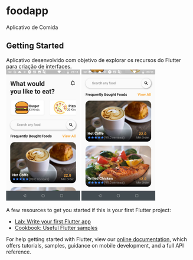 # foodapp

Aplicativo de Comida

## Getting Started

Aplicativo desenvolvido com objetivo de explorar os recursos do Flutter para criação de interfaces.
<br/>
<img src="assets/screen_1.jpeg" width="200"/>
<img src="assets/screen_2.jpeg" width="200"/>

A few resources to get you started if this is your first Flutter project:

- [Lab: Write your first Flutter app](https://flutter.dev/docs/get-started/codelab)
- [Cookbook: Useful Flutter samples](https://flutter.dev/docs/cookbook)

For help getting started with Flutter, view our
[online documentation](https://flutter.dev/docs), which offers tutorials,
samples, guidance on mobile development, and a full API reference.
